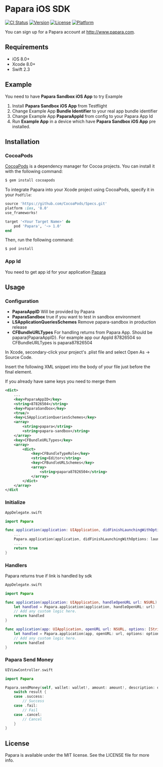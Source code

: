# Papara iOS SDK

[![CI Status](http://img.shields.io/travis/paparateam/papara-ios.svg?style=flat)](https://travis-ci.org/paparateam/papara-ios)
[![Version](https://img.shields.io/cocoapods/v/Papara.svg?style=flat)](http://cocoapods.org/pods/Papara)
[![License](https://img.shields.io/cocoapods/l/Papara.svg?style=flat)](http://cocoapods.org/pods/Papara)
[![Platform](https://img.shields.io/cocoapods/p/Papara.svg?style=flat)](http://cocoapods.org/pods/Papara)

You can sign up for a Papara account at http://www.papara.com.

## Requirements

- iOS 8.0+
- Xcode 8.0+
- Swift 2.3

## Example

You need to have **Papara Sandbox iOS App** to try Example

1. Install **Papara Sandbox iOS App** from Testflight 
2. Change Example App **Bundle Identifier** to your real app bundle identifier 
3. Change Example App **PaparaAppId** from config to your Papara App Id
4. Run **Example App** in a device which have **Papara Sandbox iOS App** pre installed.



## Installation

### CocoaPods
[CocoaPods](http://cocoapods.org) is a dependency manager for Cocoa projects. You can install it with the following command:

```bash
$ gem install cocoapods
```

To integrate Papara into your Xcode project using CocoaPods, specify it in your `Podfile`:

```ruby
source 'https://github.com/CocoaPods/Specs.git'
platform :ios, '8.0'
use_frameworks!

target '<Your Target Name>' do
    pod 'Papara', '~> 1.0'
end
```

Then, run the following command:

```bash
$ pod install
```

### 

### App Id

You need to get app id for your application [Papara](http://www.papara.com)

## Usage

### Configuration

* **PaparaAppID** Will be provided by Papara
* **PaparaSandbox** true if you want to test in sandbox environment
* **LSApplicationQueriesSchemes** Remove papara-sandbox in production release
* **CFBundleURLTypes** For handling returns from Papara App. Should be papara{PaparaAppID}. For example app our AppId 87826504 so CFBundleURLTypes is papara87826504


In Xcode, secondary-click your project's .plist file and select Open As -> Source Code.

Insert the following XML snippet into the body of your file just before the final </dict> element.

If you already have same keys you need to merge them

```xml
<dict>
	...
	<key>PaparaAppID</key>
	<string>87826504</string>
	<key>PaparaSandbox</key>
	<true/>
	<key>LSApplicationQueriesSchemes</key>
	<array>
		<string>papara</string>
		<string>papara-sandbox</string>
	</array>
	<key>CFBundleURLTypes</key>
	<array>
		<dict>
			<key>CFBundleTypeRole</key>
			<string>Editor</string>
			<key>CFBundleURLSchemes</key>
			<array>
				<string>papara87826504</string>
			</array>
		</dict>
	</array>
</dict
```

### Initialize

```swift
AppDelegate.swift

import Papara

func application(application: UIApplication, didFinishLaunchingWithOptions launchOptions: [NSObject : AnyObject]?) -> Bool {
	...
    Papara.application(application, didFinishLaunchingWithOptions: launchOptions)
    ....
    return true
}

```

### Handlers

Papara returns true if link is handled by sdk

```swift
AppDelegate.swift

import Papara

func application(application: UIApplication, handleOpenURL url: NSURL) -> Bool {
    let handled = Papara.application(application, handleOpenURL: url)
    // Add any custom logic here.
    return handled
}

func application(app: UIApplication, openURL url: NSURL, options: [String : AnyObject]) -> Bool {
    let handled = Papara.application(app, openURL: url, options: options)
    // Add any custom logic here.
    return handled
}
```

### Papara Send Money

```swift
UIViewController.swift

import Papara

Papara.sendMoney(self, wallet: wallet!, amount: amount!, description: description) { (result, code, message) in
    switch result {
    case .success:
        // Success
    case .fail:
		// Fail
    case .cancel:
        // Cancel
    }
}
```

## License

Papara is available under the MIT license. See the LICENSE file for more info.